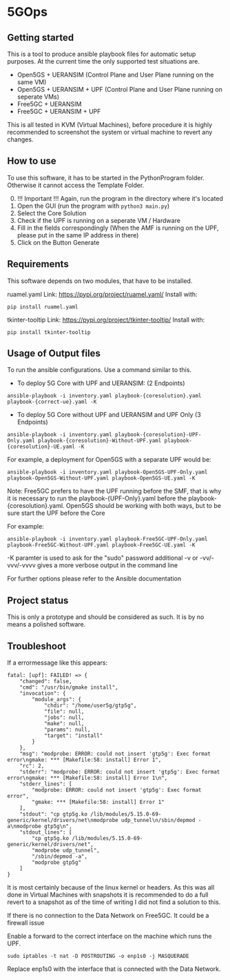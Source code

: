 # 5GOps



## Getting started

This is a tool to produce ansible playbook files for automatic setup purposes. 
At the current time the only supported test situations are.
- Open5GS + UERANSIM (Control Plane and User Plane running on the same VM)
- Open5GS + UERANSIM + UPF (Control Plane and User Plane running on seperate VMs)
- Free5GC + UERANSIM
- Free5GC + UERANSIM + UPF

This is all tested in KVM (Virtual Machines), before procedure it is highly recommended to screenshot the system or virtual machine to revert any changes.

## How to use

To use this software, it has to be started in the PythonProgram folder. Otherwise it cannot access the Template Folder.

0. !!! Important !!! Again, run the program in the directory where it's located
1. Open the GUI (run the program with ``` python3 main.py ```)
2. Select the Core Solution
3. Check if the UPF is running on a seperate VM / Hardware
4. Fill in the fields correspondingly (When the AMF is running on the UPF, please put in the same IP address in there)
5. Click on the Button Generate


## Requirements

This software depends on two modules, that have to be installed.

ruamel.yaml
Link: https://pypi.org/project/ruamel.yaml/
Install with:
```
pip install ruamel.yaml
```

tkinter-tooltip
Link: https://pypi.org/project/tkinter-tooltip/
Install with:
```
pip install tkinter-tooltip
```

## Usage of Output files

To run the ansible configurations. Use a command similar to this.

- To deploy 5G Core with UPF and UERANSIM: (2 Endpoints)
```
ansible-playbook -i inventory.yaml playbook-{coresolution}.yaml playbook-{correct-ue}.yaml -K
```
- To deploy 5G Core without UPF and UERANSIM and UPF Only (3 Endpoints)
```
ansible-playbook -i inventory.yaml playbook-{coresolution}-UPF-Only.yaml playbook-{coresolution}-Without-UPF.yaml playbook-{coresolution}-UE.yaml -K
```

For example, a deployment for Open5GS with a separate UPF would be:

```
ansible-playbook -i inventory.yaml playbook-Open5GS-UPF-Only.yaml playbook-Open5GS-Without-UPF.yaml playbook-Open5GS-UE.yaml -K

```

Note: Free5GC prefers to have the UPF running before the SMF, that is why it is necessary to run the playbook-{UPF-Only}.yaml before the playbook-{coresolution}.yaml. Open5GS should be working with both ways, but to be sure start the UPF before the Core

For example:
```
ansible-playbook -i inventory.yaml playbook-Free5GC-UPF-Only.yaml playbook-Free5GC-Without-UPF.yaml playbook-Free5GC-UE.yaml -K
```

-K paramter is used to ask for the "sudo" password
additional -v or -vv/-vvv/-vvvv gives a more verbose output in the command line

For further options please refer to the Ansible documentation


## Project status
This is only a prototype and should be considered as such. It is by no means a polished software.


## Troubleshoot

If a errormessage like this appears:

```
fatal: [upf]: FAILED! => {
    "changed": false,
    "cmd": "/usr/bin/gmake install",
    "invocation": {
        "module_args": {
            "chdir": "/home/user5g/gtp5g",
            "file": null,
            "jobs": null,
            "make": null,
            "params": null,
            "target": "install"
        }
    },
    "msg": "modprobe: ERROR: could not insert 'gtp5g': Exec format error\ngmake: *** [Makefile:58: install] Error 1",
    "rc": 2,
    "stderr": "modprobe: ERROR: could not insert 'gtp5g': Exec format error\ngmake: *** [Makefile:58: install] Error 1\n",
    "stderr_lines": [
        "modprobe: ERROR: could not insert 'gtp5g': Exec format error",
        "gmake: *** [Makefile:58: install] Error 1"
    ],
    "stdout": "cp gtp5g.ko /lib/modules/5.15.0-69-generic/kernel/drivers/net\nmodprobe udp_tunnel\n/sbin/depmod -a\nmodprobe gtp5g\n",
    "stdout_lines": [
        "cp gtp5g.ko /lib/modules/5.15.0-69-generic/kernel/drivers/net",
        "modprobe udp_tunnel",
        "/sbin/depmod -a",
        "modprobe gtp5g"
    ]
}
```
It is most certainly because of the linux kernel or headers.
As this was all done in Virtual Machines with snapshots it is recommended to do a full revert to a snapshot as of the time of writing I did not find a solution to this.


If there is no connection to the Data Network on Free5GC. It could be a firewall issue

Enable a forward to the correct interface on the machine which runs the UPF.

```
sudo iptables -t nat -D POSTROUTING -o enp1s0 -j MASQUERADE
```
Replace enp1s0 with the interface that is connected with the Data Network.
